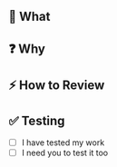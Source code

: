 <!--
Thanks for creating this pull request 🤗
-->

## 📑 What

<!-- Add a brief description about this PR -->
<!-- If this pull request closes an issue, please mention the issue below -->

## ❓ Why

<!-- Explain why you are making this change. Reference an issue -->

## ⚡ How to Review

<!-- Describe how you would like this PR to be reviewed -->

## ✅ Testing
<!-- Make sure you have tested and how someone else would test if required -->

- [ ] I have tested my work
- [ ] I need you to test it too

<!-- IMPORTANT: Add reviewers ONLY WHEN the PR is ready for review (i.e. not a Draft) -->
